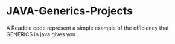 # JAVA-Generics-Projects
A Readble code represent a simple example of the efficiency that GENERICS in java gives you .
